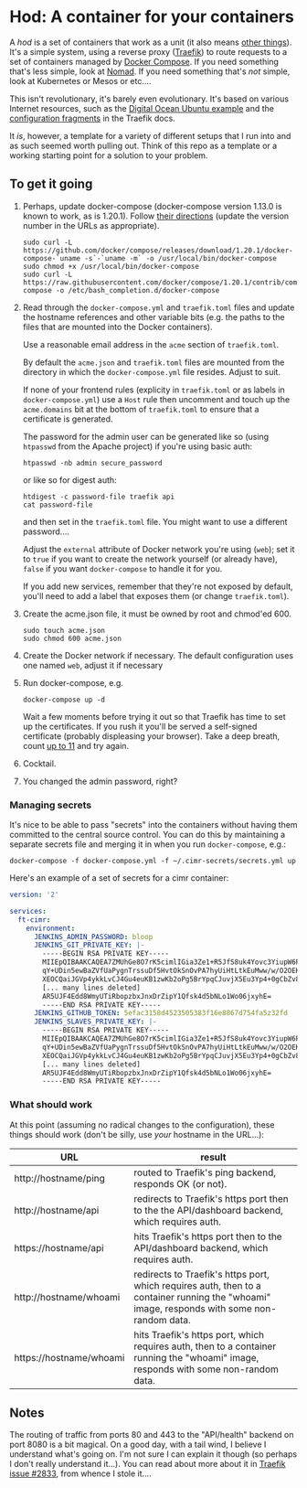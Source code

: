 # Hod: A container for your containers

A *hod* is a set of containers that work as a unit (it also means
[other things][hod-definition]).  It's a simple
system, using a reverse proxy ([Traefik][traefik]) to route requests
to a set of containers managed by [Docker Compose][docker-compose].
If you need something that's less simple, look at [Nomad][nomad].  If
you need something that's *not* simple, look at Kubernetes or Mesos or
etc....

This isn't revolutionary, it's barely even evolutionary.  It's based
on various Internet resources, such as the [Digital Ocean Ubuntu
example][do-example] and the [configuration
fragments][traefik-examples] in the Traefik docs.

It *is*, however, a template for a variety of different setups that I
run into and as such seemed worth pulling out.  Think of this repo as
a template or a working starting point for a solution to your problem.

## To get it going


1. Perhaps, update docker-compose (docker-compose version 1.13.0 is
   known to work, as is 1.20.1).  Follow [their
   directions][install-compose] (update the version number in the URLs
   as appropriate).

   ```
   sudo curl -L https://github.com/docker/compose/releases/download/1.20.1/docker-compose-`uname -s`-`uname -m` -o /usr/local/bin/docker-compose
   sudo chmod +x /usr/local/bin/docker-compose
   sudo curl -L https://raw.githubusercontent.com/docker/compose/1.20.1/contrib/completion/bash/docker-compose -o /etc/bash_completion.d/docker-compose
   ```

2. Read through the `docker-compose.yml` and `traefik.toml` files and
   update the hostname references and other variable bits (e.g. the
   paths to the files that are mounted into the Docker containers).

   Use a reasonable email address in the `acme` section of
   `traefik.toml`.

   By default the `acme.json` and `traefik.toml` files are mounted from
   the directory in which the `docker-compose.yml` file resides.  Adjust
   to suit.

   If none of your frontend rules (explicity in `traefik.toml` or as
   labels in `docker-compose.yml`) use a `Host` rule then uncomment
   and touch up the `acme.domains` bit at the bottom of `traefik.toml`
   to ensure that a certificate is generated.

   The password for the admin user can be generated like so (using
   `htpasswd` from the Apache project) if you're using basic auth:

   ```
   htpasswd -nb admin secure_password
   ```

   or like so for digest auth:

   ```
   htdigest -c password-file traefik api
   cat password-file
   ```

   and then set in the `traefik.toml` file.  You might want to use a
   different password....

   Adjust the `external` attribute of Docker network you're using
   (`web`); set it to `true` if you want to create the network
   yourself (or already have), `false` if you want `docker-compose` to
   handle it for you.

   If you add new services, remember that they're not exposed by
   default, you'll need to add a label that exposes them (or change
   `traefik.toml`).

3. Create the acme.json file, it must be owned by root and chmod'ed 600.

   ```
   sudo touch acme.json
   sudo chmod 600 acme.json
   ```

3. Create the Docker network if necessary.  The default configuration
   uses one named `web`, adjust it if necessary

4. Run docker-compose, e.g.

   ```
   docker-compose up -d
   ```

   Wait a few moments before trying it out so that Traefik has time to
   set up the certificates.  If you rush it you'll be served a
   self-signed certificate (probably displeasing your browser).  Take
   a deep breath, count [up to 11][11] and try again.

5. Cocktail.

6. You changed the admin password, right?

### Managing secrets

It's nice to be able to pass "secrets" into the containers without
having them committed to the central source control.  You can do this
by maintaining a separate secrets file and merging it in when you run
`docker-compose`, e.g.:

```
docker-compose -f docker-compose.yml -f ~/.cimr-secrets/secrets.yml up
```

Here's an example of a set of secrets for a cimr container:

```yaml
version: '2'

services:
  ft-cimr:
    environment:
      JENKINS_ADMIN_PASSWORD: bloop
      JENKINS_GIT_PRIVATE_KEY: |-
        -----BEGIN RSA PRIVATE KEY-----
        MIIEpQIBAAKCAQEA7ZMUhGe8O7rK5cimlIGia3Ze1+R5JfS8uk4Yovc3YiupW6PY
        qY+UDin5ewBaZVfUaPygnTrssuDf5HvtOkSnOvPA7hyUiHtLtkEuMww/w/O2OEK4
        XEOCQaiJGVp4ykkLvCJ4Gu4euKB1zwKb2oPg5BrYpqCJuvjX5Eu3Yp4+0gCbZv8I
        [... many lines deleted]
        AR5UJF4Edd8WmyUTiRbopzbxJnxDrZipY1Qfsk4d5bNLo1Wo06jxyhE=
        -----END RSA PRIVATE KEY-----
      JENKINS_GITHUB_TOKEN: 5efac3158d4523505383f16e8867d754fa5z32fd
      JENKINS_SLAVES_PRIVATE_KEY: |-
        -----BEGIN RSA PRIVATE KEY-----
        MIIEpQIBAAKCAQEA7ZMUhGe8O7rK5cimlIGia3Ze1+R5JfS8uk4Yovc3YiupW6PY
        qY+UDin5ewBaZVfUaPygnTrssuDf5HvtOkSnOvPA7hyUiHtLtkEuMww/w/O2OEK4
        XEOCQaiJGVp4ykkLvCJ4Gu4euKB1zwKb2oPg5BrYpqCJuvjX5Eu3Yp4+0gCbZv8I
        [... many lines deleted]
        AR5UJF4Edd8WmyUTiRbopzbxJnxDrZipY1Qfsk4d5bNLo1Wo06jxyhE=
        -----END RSA PRIVATE KEY-----
```

### What should work

At this point (assuming no radical changes to the configuration),
these things should work (don't be silly, use *your* hostname in the
URL...):

| URL                     | result                                                                                                                                      |
|-------------------------|---------------------------------------------------------------------------------------------------------------------------------------------|
| http://hostname/ping    | routed to Traefik's ping backend, responds OK (or not).                                                                                     |
| http://hostname/api     | redirects to Traefik's https port then to the the API/dashboard backend, which requires auth.                                               |
| https://hostname/api    | hits Traefik's https port then to the API/dashboard backend, which requires auth.                                                           |
| http://hostname/whoami  | redirects to Traefik's https port, which requires auth, then to a container running the "whoami" image, responds with some non-random data. |
| https://hostname/whoami | hits Traefik's https port, which requires auth, then to a container running the "whoami" image, responds with some non-random data.         |

## Notes

The routing of traffic from ports 80 and 443 to the "API/health"
backend on port 8080 is a bit magical.  On a good day, with a tail
wind, I believe I understand what's going on.  I'm not sure I can
explain it though (so perhaps I don't really understand it...).  You
can read about more about it in [Traefik issue #2833][2833], from
whence I stole it....


[11]: https://en.wikipedia.org/wiki/Up_to_eleven
[2833]: https://github.com/containous/traefik/issues/2833
[do-example]: https://www.digitalocean.com/community/tutorials/how-to-use-traefik-as-a-reverse-proxy-for-docker-containers-on-ubuntu-16-04
[docker-compose]: https://docs.docker.com/compose/
[hod-definition]: https://en.wikipedia.org/wiki/Hod
[install-compose]: https://docs.docker.com/compose/install/#install-compose
[nomad]: https://www.nomadproject.io/
[traefik-examples]: https://docs.traefik.io/user-guide/examples/
[traefik]: https://traefik.io/

